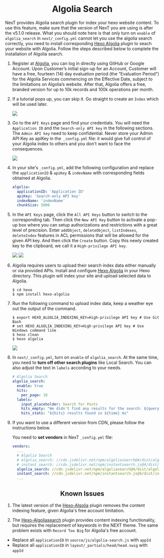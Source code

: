 <h1 align="center">Algolia Search</h1>

NexT provides Algolia search plugin for index your hexo website content. To use this feature, make sure that the version
of NexT you are using is after the v5.1.0 release. What you should note here is that only turn on `enable`
of `algolia_search` in `next/_config.yml` cannot let you use the algolia search correctly, you need to install
corresponding [Hexo Algolia](https://github.com/oncletom/hexo-algolia) plugin to seach your website with Algolia. Follow
the steps described below to complete the installation of Algolia search.

1. Register at [Algolia](https://www.algolia.com/), you can log in directly using GitHub or Google Account. Upon
   Customer’s initial sign-up for an Account, Customer will have a free, fourteen (14) day evaluation period (the
   “Evaluation Period”) for the Algolia Services commencing on the Effective Date, subject to the limitations on
   Algolia’s website. After that, Algolia offers a free, branded version for up to 10k records and 100k operations per
   month.

1. If a tutorial pops up, you can skip it. Go straight to create an `Index` which will be used later.

   ![](https://user-images.githubusercontent.com/16272760/73673892-68a29b00-46ea-11ea-90c5-916b4b11fc7a.png)

1. Go to the `API Keys` page and find your credentials. You will need the `Application ID` and the `Search-only API key`
   in the following sections. The `Admin API key` need to keep confidential. Never store your Admin API Key as apiKey in
   the` _config.yml` file: it would give full control of your Algolia index to others and you don't want to face the
   consequences.

   ![](https://user-images.githubusercontent.com/16272760/73673895-693b3180-46ea-11ea-8f50-8bae850b50d0.png)

1. In your site's `_config.yml`, add the following configuration and replace
   the `applicationID` & `apiKey` & `indexName` with corresponding fields obtained at Algolia.

    ```yml
    algolia:
      applicationID: 'Application ID'
      apiKey: 'Search-only API key'
      indexName: 'indexName'
      chunkSize: 5000
    ```

1. In the `API Keys` page, click the `All API Keys` button to switch to the corresponding tab. Then click
   the `New API Key` button to activate a pop-up box where you can setup authorizations and restrictions with a great
   level of precision. Enter `addObject`, `deleteObject`, `listIndexes`, `deleteIndex` features in ACL permissions that
   will be allowed for the given API key. And then click the `Create` button. Copy this newly created key to the
   clipboard, we call it a `High-privilege API key`.

   ![](https://user-images.githubusercontent.com/16272760/73673902-6b04f500-46ea-11ea-9c80-4e5c5002e07b.png)
   ![](https://user-images.githubusercontent.com/16272760/73673905-6b9d8b80-46ea-11ea-9e01-702ec2a8a297.png)

1. Algolia requires users to upload their search index data either manually or via provided APIs. Install and
   configure [Hexo Algolia](https://github.com/oncletom/hexo-algolia) in your Hexo directory. This plugin will index
   your site and upload selected data to Algolia.

    ```
    $ cd hexo
    $ npm install hexo-algolia
    ```

1. Run the following command to upload index data, keep a weather eye out the output of the command.

    ```
    $ export HEXO_ALGOLIA_INDEXING_KEY=High-privilege API key # Use Git Bash
    # set HEXO_ALGOLIA_INDEXING_KEY=High-privilege API key # Use Windows command line
    $ hexo clean
    $ hexo algolia
    ```

   ![](http://theme-next.iissnan.com/uploads/algolia/algolia-step-4.png)

1. In `next/_config.yml`, turn on `enable` of `algolia_search`. At the same time, you need to **turn off other search
   plugins** like Local Search. You can also adjust the text in `labels` according to your needs.

    ```yml
    # Algolia Search
    algolia_search:
      enable: true
      hits:
        per_page: 10
      labels:
        input_placeholder: Search for Posts
        hits_empty: "We didn't find any results for the search: ${query}"
        hits_stats: "${hits} results found in ${time} ms"
    ```

1. If you want to use a different version from CDN, please follow the instructions below.

   You need to **set vendors** in NexT `_config.yml` file:
    ```yml
    vendors:
      ...
      # Algolia Search
      # algolia_search: //cdn.jsdelivr.net/npm/algoliasearch@4/dist/algoliasearch-lite.umd.js
      # instant_search: //cdn.jsdelivr.net/npm/instantsearch.js@4/dist/instantsearch.production.min.js
      algolia_search: //cdn.jsdelivr.net/npm/algoliasearch@4/dist/algoliasearch-lite.umd.js
      instant_search: //cdn.jsdelivr.net/npm/instantsearch.js@4/dist/instantsearch.production.min.js
      ...
    ```

<h2 align="center">Known Issues</h2>

1. The latest version of the [Hexo-Algolia](https://github.com/oncletom/hexo-algolia) plugin removes the content
   indexing feature, given Algolia's free account limitation.

1. The [Hexo-Algoliasearch](https://github.com/LouisBarranqueiro/hexo-algoliasearch) plugin provides content indexing
   functionality, but requires the replacement of keywords in the NEXT theme. The same problem exists
   with `Record Too Big` for Algolia's free account.
  - Replace all `applicationID` in `source/js/algolia-search.js` with `appId`
  - Replace all `applicationID` in `layout/_partials/head/head.swig` with `appId`
